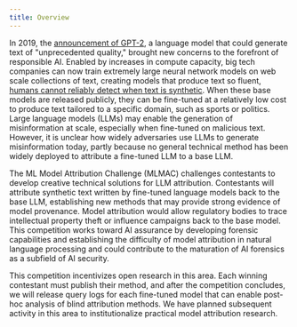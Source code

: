 ```yaml
---
title: Overview
---
```

In 2019, the [announcement of GPT-2](https://openai.com/blog/better-language-models/), a language model that could generate text of "unprecedented quality," brought new concerns to the forefront of responsible AI. Enabled by increases in compute capacity, big tech companies can now train extremely large neural network models on web scale collections of text, creating models that produce text so fluent, [humans cannot reliably detect when text is synthetic](https://aclanthology.org/2020.acl-main.164.pdf). When these base models are released publicly, they can be fine-tuned at a relatively low cost to produce text tailored to a specific domain, such as sports or politics. Large language models (LLMs) may enable the generation of misinformation at scale, especially when fine-tuned on malicious text. However, it is unclear how widely adversaries use LLMs to generate misinformation today, partly because no general technical method has been widely deployed to attribute a fine-tuned LLM to a base LLM.

The ML Model Attribution Challenge (MLMAC) challenges contestants to develop creative technical solutions for LLM attribution. Contestants will attribute synthetic text written by fine-tuned language models back to the base LLM, establishing new methods that may provide strong evidence of model provenance. Model attribution would allow regulatory bodies to trace intellectual property theft or influence campaigns back to the base model. This competition works toward AI assurance by developing forensic capabilities and establishing the difficulty of model attribution in natural language processing and could contribute to the maturation of AI forensics as a subfield of AI security.

This competition incentivizes open research in this area. Each winning contestant must publish their method, and after the competition concludes, we will release query logs for each fine-tuned model that can enable post-hoc analysis of blind attribution methods. We have planned subsequent activity in this area to institutionalize practical model attribution research.